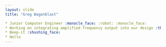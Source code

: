 ```yaml
---
layout: slide
title: "Greg Wagonblast"

* Junior Computer Engineer :monocle_face: :robot: :monocle_face:
* Working on integrating amplified frequency output into our design :thinking:
* Beep-it :shushing_face:
* Hello
---
```

